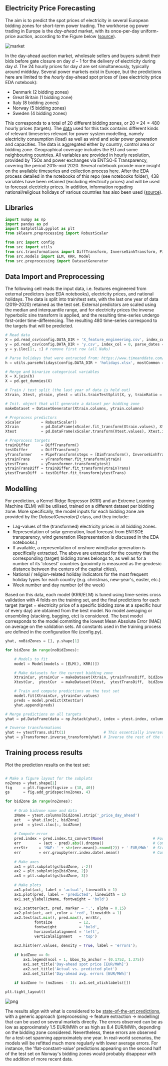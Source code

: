 ## Electricity Price Forecasting

The aim is to predict the spot prices of electricity in several European bidding zones for short-term power trading.
The workhorse og power trading in Europe is the *day-ahead* market, with its once-per-day uniform-price auction, according to the Figure below ([source](https://doi.org/10.1016/j.apenergy.2021.116983)).

![market](./imm/market.PNG)

In the day-ahead auction market, wholesale sellers and buyers submit their bids before gate closure on day $d-1$ for the delivery of electricity during day $d$. The 24 hourly prices for day $d$ are set simultaneously, typically around middday.
Several power markets exist in Europe, but the predictions here are limited to the *hourly* day-ahead spot prices of (see electricity price EDA notebook):
* Denmark (2 bidding zones)
* Great Britain (1 bidding zone)
* Italy (8 bidding zones)
* Norway (5 bidding zones)
* Sweden (4 bidding zones)

This corresponds to a total of 20 different bidding zones, or $20 \times 24 = 480$ hourly prices (targets).
The [data](https://doi.org/10.25832/time_series/2020-10-06) used for this task contains different kinds of relevant timeseries relevant for power system modelling, namely electricity consumption (load) as well as wind and solar power generation and capacities. The data is aggregated either by country, control area or bidding zone. 
Geographical coverage includes the EU and some neighbouring countries. 
All variables are provided in hourly resolution, provided by TSOs and power exchanges via ENTSO-E Transparency, covering the period 2015-mid 2020. 
Several notebook provide more insight on the available timeseries and collection process [here](https://doi.org/10.25832/time_series/2020-10-06).
After the EDA process detailed in the notebooks of this repo (see notebooks folder), 438 variables have been retained (excluding electricity prices) and will be used to forecast electricity prices.
In addition, information regading national/religious holidays of various countries has also been used ([source](https://www.timeanddate.com/)).

## Libraries


```python
import numpy as np
import pandas as pd
import matplotlib.pyplot as plt
from sklearn.preprocessing import RobustScaler

from src import config
from src import utils
from src.transformations import DiffTransform, InverseSinhTransform, PipeTransform, DimTransform
from src.models import ELM, KRR, Model
from src.preprocessing import DatasetGenerator
```

## Data Import and Preprocessing

The following cell reads the input data, i.e. features engineered from external predictors (see EDA notebooks), electricity prices, and national holidays. The data is split into train/test sets, with the last one year of data (2019-2020) retained as the test set.
External predictors are scaled using the median and interquantile range, and for electricity prices the inverse hyperbolic sine transform is applied, and the resulting time-series undergo first-order time-differencing. The resulting 480 time-series correspond to the targets that will be predicted.



```python
# Read data
X = pd.read_csv(config.DATA_DIR + 'X_feature_engineering.csv', index_col = 0, parse_dates = True)
y = pd.read_csv(config.DATA_DIR + 'y.csv', index_col = 0, parse_dates = True)
y = y.iloc[1:, :] # remove first row (all NaNs)

# Parse holidays that were extracted from: https://www.timeanddate.com/ (accessed August 2022)
h = utils.parseHolidays(config.DATA_DIR + 'holidays.xlsx', mostCommon = 4)

# Merge and binarize categorical variables
X = X.join(h)
X = pd.get_dummies(X)

# Train / test split (the last year of data is held out)
Xtrain, Xtest, ytrain, ytest = utils.trainTestSplit(X, y, trainRatio = 4 / 5)

# Init. object that will generate a dataset per bidding zone
makeDataset = DatasetGenerator(Xtrain.columns, ytrain.columns)

# Preprocess predictors
xScaler         = RobustScaler()
Xtrain          = pd.DataFrame(xScaler.fit_transform(Xtrain.values), Xtrain.index, Xtrain.columns)
Xtest           = pd.DataFrame(xScaler.transform(Xtest.values), Xtest.index, Xtest.columns)

# Preprocess targets
trainDiffer     = DiffTransform()
testDiffer      = DiffTransform()
yTransformer    = PipeTransform(steps = [DimTransform(), InverseSinhTransform()])
ytrainTrans     = yTransformer.fit_transform(ytrain)
ytestTrans      = yTransformer.transform(ytest)
ytrainTransDiff = trainDiffer.fit_transform(ytrainTrans)
ytestTransDiff  = testDiffer.fit_transform(ytestTrans)
```

## Modelling

For prediction, a Kernel Ridge Regressor (KRR) and an Extreme Learning Machine (ELM) will be utilised, trained on a different dataset per bidding zone. 
More specifically, the model inputs for each bidding zone are provided by the *DatasetGenerator()* class, and they include:
* Lag-values of the (transformed) electricity prices in all bidding zones.
* Representation of solar generation, load forecast from ENTSOE transparency, wind generation (Representation is discussed in the EDA notebooks.)
* If available, a representation of onshore wind/solar generation is specifically extracted. The above are extracted for the country that the corresponding (target) bidding zones belongs to, as well as for a number of its 'closest' countries (proximity is measured as the geodesic distance between the centers of the capital cities),
* National / religion-related holiday indicators for the most frequent holiday types for each country (e.g. christmas, new-year's, easter, etc.)
* Week number and day number (of the week)

Based on this data, each model (KRR/ELM) is tuned using time-series cross validation with 4 folds on the training set, and the final predictions for each target (target = electricity price of a specific bidding zone at a specific hour of every day) are obtained from the best model. 
No model averaging or ensembling (stacking, bagging, etc) is considered. 
The best model corresponds to the model commiting the lowest Mean Absolute Error (MAE) on average on the validation sets.
All constants used in the training process are defined in the configuration file (config.py).


```python
yhat, noBidZones = [], y.shape[1]

for bidZone in range(noBidZones):

    # Models to fit
    model = Model(models = [ELM(), KRR()])

    # Make datasets for the current bidding zone
    XtrainCur, ytrainCur = makeDataset(Xtrain, ytrainTransDiff, bidZone)
    XtestCur,  ytestCur  = makeDataset(Xtest,  ytestTransDiff,  bidZone)

    # Train and compute predictions on the test set
    model.fit(XtrainCur, ytrainCur.values)
    preds = model.predict(XtestCur)
    yhat.append(preds)

# Merge predictions on all targets
yhat = pd.DataFrame(data = np.hstack(yhat), index = ytest.index, columns = ytest.columns)

# Inverse transformations
yhat += ytestTrans.shift(1)                 # This essentially inverses the diff() operation
yhat = yTransformer.inverse_transform(yhat) # Inverse the rest of the transformations (inverseSinh and dimAlign)
```

## Training process results

Plot the prediction results on the test set:


```python

# Make a figure layout for the subplots
noZones = yhat.shape[1]
fig     = plt.figure(figsize = (18, 40))
gs      = fig.add_gridspec(noZones, 4)

for bidZone in range(noZones):
    
    # Grab bidzone name and data
    zName = ytest.columns[bidZone].strip('_price_day_ahead')
    act   = yhat.iloc[:, bidZone]
    pred  = ytest.iloc[:, bidZone]
    
    # Compute error
    pred.index = pred.index.tz_convert(None)                      # Forget about time-zone (next line crashes otherwise)
    err        = (act - pred).abs().dropna()                      # Compute absolute error
    errStr     = 'MAE: ' + str(err.mean().round(2)) + ' EUR/MWh'  # String for plot
    err        = err.groupby(err.index.date).mean()               # Compute daily mean absolute error
    
    # Make axes
    ax1 = plt.subplot(gs[bidZone, :-2])
    ax2 = plt.subplot(gs[bidZone, 2])
    ax3 = plt.subplot(gs[bidZone, 3])
    
    # Make plots
    ax1.plot(act, label = 'actual', linewidth = 1)
    ax1.plot(pred, label = 'predicted', linewidth = 1)
    ax1.set_ylabel(zName, fontweight = 'bold')
    
    ax2.scatter(act, pred, marker = '.', alpha = 0.15)
    ax2.plot(act, act ,color = 'red', linewidth = 1)
    ax2.text(act.min(), pred.max(), errStr, 
             fontsize            = 12, 
             fontweight          = 'bold',
             horizontalalignment = 'left',
             verticalalignment   = 'top')
       
    ax3.hist(err.values, density = True, label = 'errors');
    
    if bidZone == 0:
        ax1.legend(ncol = 1, bbox_to_anchor = (0.1752, 1.375))
        ax1.set_title('Day-ahead spot price [EUR/MWh]')
        ax2.set_title('Actual vs. predicted plot')
        ax3.set_title('Day-ahead avg. errors [EUR/MWh]')
        
    if bidZone != (noZones - 1): ax1.set_xticklabels([])

plt.tight_layout()
```


    
![png](./imm/output_7_0.png)
    


The results align with what is considered to be  [state-of-the-art predictions](https://doi.org/10.1016/j.apenergy.2021.116983), with a generic approach (preprocessing -> feature extraction -> modelling) that can be used on several markets directly. The errors observed can be as low as approximately 1.5 EUR/MWh or as high as 8.4 EUR/MWh, depending on the bidding zone considered.
Nevertheless, these errors are observed for a test-set spanning approximately one year.
In real-world scenarios, the models will be refitted much more regularly with lower average errors.
For instance, the 'flat-constant-value' predictions appearing on the second half of the test set on Norway's bidding zones would probably disappear with the addition of more recent data.

